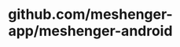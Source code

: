 ---
layout: post
title: github.com/meshenger-app/meshenger-android
categories: link
tags: [انگلیسی, برنامه‌نویسی]
---